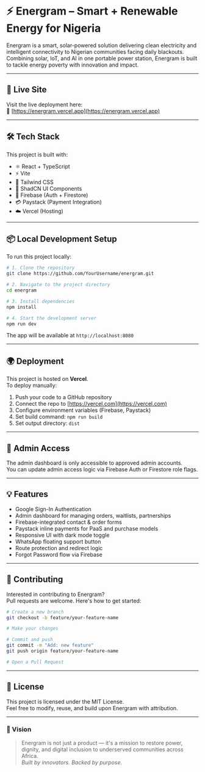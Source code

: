 # ⚡ Energram – Smart + Renewable Energy for Nigeria

Energram is a smart, solar-powered solution delivering clean electricity and intelligent connectivity to Nigerian communities facing daily blackouts. Combining solar, IoT, and AI in one portable power station, Energram is built to tackle energy poverty with innovation and impact.

---

## 🚀 Live Site

Visit the live deployment here:  
🔗 [https://energram.vercel.app](https://energram.vercel.app)

---

## 🛠️ Tech Stack

This project is built with:

- ⚛️ React + TypeScript  
- ⚡ Vite  
- 🎨 Tailwind CSS  
- 🧱 ShadCN UI Components  
- 🔐 Firebase (Auth + Firestore)  
- 💳 Paystack (Payment Integration)  
- ☁️ Vercel (Hosting)

---

## 📦 Local Development Setup

To run this project locally:

```bash
# 1. Clone the repository
git clone https://github.com/YourUsername/energram.git

# 2. Navigate to the project directory
cd energram

# 3. Install dependencies
npm install

# 4. Start the development server
npm run dev
```

The app will be available at `http://localhost:8080`

---

## 🌍 Deployment

This project is hosted on **Vercel**.  
To deploy manually:

1. Push your code to a GitHub repository
2. Connect the repo to [https://vercel.com](https://vercel.com)
3. Configure environment variables (Firebase, Paystack)
4. Set build command: `npm run build`
5. Set output directory: `dist`

---

## 🔐 Admin Access

The admin dashboard is only accessible to approved admin accounts.  
You can update admin access logic via Firebase Auth or Firestore role flags.

---

## 💡 Features

- Google Sign-In Authentication
- Admin dashboard for managing orders, waitlists, partnerships
- Firebase-integrated contact & order forms
- Paystack inline payments for PaaS and purchase models
- Responsive UI with dark mode toggle
- WhatsApp floating support button
- Route protection and redirect logic
- Forgot Password flow via Firebase

---

## 🤝 Contributing

Interested in contributing to Energram?  
Pull requests are welcome. Here's how to get started:

```bash
# Create a new branch
git checkout -b feature/your-feature-name

# Make your changes

# Commit and push
git commit -m "Add: new feature"
git push origin feature/your-feature-name

# Open a Pull Request
```

---

## 📄 License

This project is licensed under the MIT License.  
Feel free to modify, reuse, and build upon Energram with attribution.

---

### 🧠 Vision

> Energram is not just a product — it's a mission to restore power, dignity, and digital inclusion to underserved communities across Africa.  
> _Built by innovators. Backed by purpose._